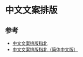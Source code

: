 # 中文文案排版

## 参考

* [中文文案排版指北](https://github.com/sparanoid/chinese-copywriting-guidelines)
* [中文文案排版指北（简体中文版）](https://github.com/mzlogin/chinese-copywriting-guidelines)
